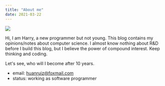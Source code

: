 ```yaml
---
title: "About me"
date: 2021-03-22
---
```


![](/avatar.jpeg)

Hi, I am Harry, a new programmer but not young. This blog contains my opinions/notes about computer science. I almost know nothing about R&D before I build this blog, but I believe the power of compound interest. Keep thinking and coding.

Let's see, who will I become after 10 years.

- email: huanruiz@foxmail.com
- status: working as software programmer